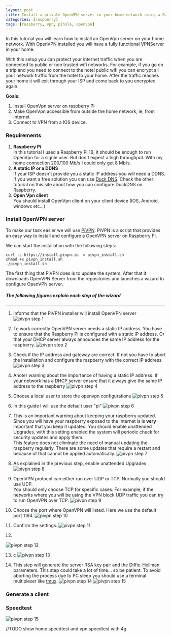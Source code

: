 ```yaml
---
layout: post
title: Install a private OpenVPN server in your home network using a Raspberry Pi 1B
categories: [raspberry]
tags: [raspberry, vpn, pihole, openvpn]
---
```


In this tutorial you will learn how to install an OpenVpn server on your home network.
With OpenVPN installed you will have a fully functional VPNServer in your home.

With this setup you can protect your internet traffic when you are connected to public or non trusted wifi networks. For example, if you go on a trip and you need to connect to the hotel public wifi you can encrypt all your network traffic from the hotel to your home. After the traffic reaches your home it will exit through your ISP and come back to you encrypted again.

**Goals:**

1. Install OpenVpn server on raspberry PI
2. Make OpenVpn accessible from outside the home network, ie, from Internet
3. Connect to VPN from a IOS device.

### Requirements

1. **Raspberry Pi**  
In this tutorial I used a Raspberry Pi 1B, it should be enough to run OpenVpn for a signle user. But don't expect a high throughput. With my home connection 200/100 Mb/s I could only get 8 Mb/s.
2. **A static IP or a DDNS**  
If your ISP doesn't provide you a static IP address you will need a DDNS.
If you want a free solution you can use [Duck DNS](https://www.duckdns.org). Check the other tutorial on this site about how you can configure DuckDNS on Raspberry.
3. **Open Vpn client**  
You should install OpenVpn client on your client device (IOS, Android, windows etc...)


### Install OpenVPN server

To make our task easier we will use [PiVPN](http://www.pivpn.io). PiVPN is a script that provides an easy way to install and configure a OpenVPN server on Raspberry Pi.

We can start the installation with the following steps:

    curl -L https://install.pivpn.io  > pivpn_install.sh
    chmod +x pivpn_install.sh
    ./pivpn_install.sh

The first thing that PiVPN does is to update the system. After that it downloads OpenVPN Server from the repositories and launches a wizard to configure OpenVPN server.

##### The following figures explain each step of the wizard
---

1. Informs that the PiVPN installer will install OpenVPN server
![pivpn step 1](/assets/posts/pivpn-raspberry/step_1.png)

2. To work correctly OpenVPN server needs a static IP address. You have to ensure that the Raspberry Pi is configured with a static IP address. Or that your DHCP server always announces the same IP address for the raspberry.
![pivpn step 2](/assets/posts/pivpn-raspberry/step_2.png)

3. Check if the IP address and gateway are correct. If not you have to abort the installation and configure the raspberry with the correct IP address
![pivpn step 3](/assets/posts/pivpn-raspberry/step_3.png)

4. Anoter warning about the importance of having a static IP address. If your network has a DHCP server ensure that it always give the same IP address to the raspberry
![pivpn step 4](/assets/posts/pivpn-raspberry/step_4.png)

5. Choose a local user to store the openvpn configurations
![pivpn step 5](/assets/posts/pivpn-raspberry/step_5.png)

6. In this guide I will use the default user "pi"
![pivpn step 6](/assets/posts/pivpn-raspberry/step_6.png)

7. This is an important warning about keeping your raspberry updated. Since you will have your raspberry exposed to the Internet is is **very** important that you keep it updated.  You should enable unattended Upgrades, with this setting enabled the system will periodic check for security updates and apply them.  
This feature does not eliminate the need of manual updating the raspberry regularly. There are some updates that require a restart and because of that cannot be applied automatically.
![pivpn step 7](/assets/posts/pivpn-raspberry/step_7.png)

8. As explained in the previous step, enable unattended Upgrades
![pivpn step 8](/assets/posts/pivpn-raspberry/step_8.png)

9. OpenVPN protocol can either run over UDP or TCP. Normally you should use UDP.   
You should only choose TCP for specific cases. For example, if the networks where you will be using the VPN block UDP traffic you can try to run OpenVPN over TCP.
![pivpn step 9](/assets/posts/pivpn-raspberry/step_9.png)

10. Choose the port where OpenVPN will listed. Here we use the default port 1194.
![pivpn step 10](/assets/posts/pivpn-raspberry/step_10.png)

11. Confirm the settings.
![pivpn step 11](/assets/posts/pivpn-raspberry/step_11.png)

12.
![pivpn step 12](/assets/posts/pivpn-raspberry/step_12.png)

13. c
![pivpn step 13](/assets/posts/pivpn-raspberry/step_13.png)

14. This step will generate the server RSA key pair and the [Diffie-Hellman](https://en.wikipedia.org/wiki/Diffie–Hellman_key_exchange) parameters. This step could take a lot of time... so be patient.
To avoid aborting the process due to PC sleep you should use a terminal multiplexer like [tmux](https://github.com/tmux/tmux/wiki).
![pivpn step 14](/assets/posts/pivpn-raspberry/step_14.png)
![pivpn step 15](/assets/posts/pivpn-raspberry/step_14_DH.png)



### Generate a client



### Speedtest

![pivpn step 15](/assets/posts/pivpn-raspberry/speedtest_home.png)

//TODO show home speedtest and vpn speedtest with 4g
